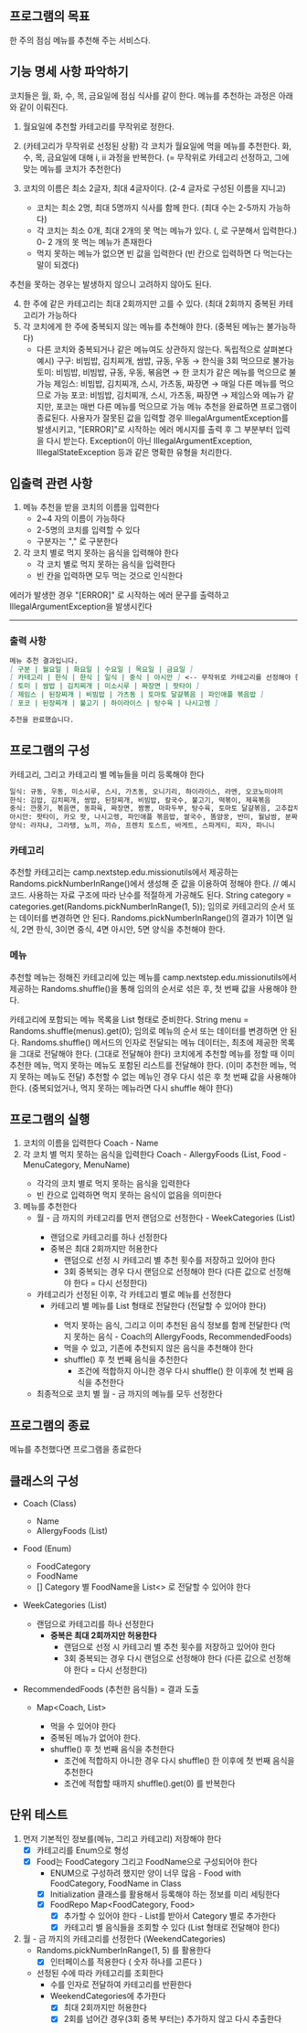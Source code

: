 ## 프로그램의 목표
한 주의 점심 메뉴를 추천해 주는 서비스다.

## 기능 명세 사항 파악하기 
코치들은 월, 화, 수, 목, 금요일에 점심 식사를 같이 한다.
메뉴를 추천하는 과정은 아래와 같이 이뤄진다.

1. 월요일에 추천할 카테고리를 무작위로 정한다.
2. (카테고리가 무작위로 선정된 상황) 각 코치가 월요일에 먹을 메뉴를 추천한다.
화, 수, 목, 금요일에 대해 i, ii 과정을 반복한다. (= 무작위로 카테고리 선정하고, 그에 맞는 메뉴를 코치가 추천한다)

3. 코치의 이름은 최소 2글자, 최대 4글자이다. (2-4 글자로 구성된 이름을 지니고) 
   - 코치는 최소 2명, 최대 5명까지 식사를 함께 한다. (최대 수는 2-5까지 가능하다) 
   - 각 코치는 최소 0개, 최대 2개의 못 먹는 메뉴가 있다. (, 로 구분해서 입력한다.) 0- 2 개의 못 먹는 메뉴가 존재한다 
   - 먹지 못하는 메뉴가 없으면 빈 값을 입력한다 (빈 칸으로 입력하면 다 먹는다는 말이 되겠다) 


추천을 못하는 경우는 발생하지 않으니 고려하지 않아도 된다.

4. 한 주에 같은 카테고리는 최대 2회까지만 고를 수 있다. (최대 2회까지 중복된 카테고리가 가능하다  
5. 각 코치에게 한 주에 중복되지 않는 메뉴를 추천해야 한다. (중복된 메뉴는 불가능하다)
   - 다른 코치와 중복되거나 같은 메뉴여도 상관하지 않는다. 독립적으로 살펴본다 
예시)
구구: 비빔밥, 김치찌개, 쌈밥, 규동, 우동 → 한식을 3회 먹으므로 불가능
토미: 비빔밥, 비빔밥, 규동, 우동, 볶음면 → 한 코치가 같은 메뉴를 먹으므로 불가능
제임스: 비빔밥, 김치찌개, 스시, 가츠동, 짜장면 → 매일 다른 메뉴를 먹으므로 가능
포코: 비빔밥, 김치찌개, 스시, 가츠동, 짜장면 → 제임스와 메뉴가 같지만, 포코는 매번 다른 메뉴를 먹으므로 가능
메뉴 추천을 완료하면 프로그램이 종료된다.
사용자가 잘못된 값을 입력할 경우 IllegalArgumentException를 발생시키고, "[ERROR]"로 시작하는 에러 메시지를 출력 후 그 부분부터 입력을 다시 받는다.
Exception이 아닌 IllegalArgumentException, IllegalStateException 등과 같은 명확한 유형을 처리한다.

## 입출력 관련 사항
1. 메뉴 추천을 받을 코치의 이름을 입력한다
   - 2~4 자의 이름이 가능하다
   - 2-5명의 코치를 입력할 수 있다 
   - 구분자는 "," 로 구분한다 
2. 각 코치 별로 먹지 못하는 음식을 입력해야 한다
    - 각 코치 별로 먹지 못하는 음식을 입력한다
    - 빈 칸을 입력하면 모두 먹는 것으로 인식한다 

에러가 발생한 경우 "[ERROR]" 로 시작하는 에러 문구를 출력하고 IllegalArgumentException을 발생시킨다 

---

### 출력 사항
```markdown
메뉴 추천 결과입니다.
[ 구분 | 월요일 | 화요일 | 수요일 | 목요일 | 금요일 ]
[ 카테고리 | 한식 | 한식 | 일식 | 중식 | 아시안 ] <-- 무작위로 카테고리를 선정해야 한다 (최대 2회만 가능하다) 
[ 토미 | 쌈밥 | 김치찌개 | 미소시루 | 짜장면 | 팟타이 ]
[ 제임스 | 된장찌개 | 비빔밥 | 가츠동 | 토마토 달걀볶음 | 파인애플 볶음밥 ]
[ 포코 | 된장찌개 | 불고기 | 하이라이스 | 탕수육 | 나시고렝 ]

추천을 완료했습니다.
```

## 프로그램의 구성
카테고리, 그리고 카테고리 별 메뉴들을 미리 등록해야 한다 

```markdown
일식: 규동, 우동, 미소시루, 스시, 가츠동, 오니기리, 하이라이스, 라멘, 오코노미야끼
한식: 김밥, 김치찌개, 쌈밥, 된장찌개, 비빔밥, 칼국수, 불고기, 떡볶이, 제육볶음
중식: 깐풍기, 볶음면, 동파육, 짜장면, 짬뽕, 마파두부, 탕수육, 토마토 달걀볶음, 고추잡채
아시안: 팟타이, 카오 팟, 나시고렝, 파인애플 볶음밥, 쌀국수, 똠얌꿍, 반미, 월남쌈, 분짜
양식: 라자냐, 그라탱, 뇨끼, 끼슈, 프렌치 토스트, 바게트, 스파게티, 피자, 파니니
```

### 카테고리
추천할 카테고리는 camp.nextstep.edu.missionutils에서 제공하는 Randoms.pickNumberInRange()에서 생성해 준 값을 이용하여 정해야 한다.
// 예시 코드. 사용하는 자료 구조에 따라 난수를 적절하게 가공해도 된다.
String category = categories.get(Randoms.pickNumberInRange(1, 5));
임의로 카테고리의 순서 또는 데이터를 변경하면 안 된다.
Randoms.pickNumberInRange()의 결과가 1이면 일식, 2면 한식, 3이면 중식, 4면 아시안, 5면 양식을 추천해야 한다.

### 메뉴
추천할 메뉴는 정해진 카테고리에 있는 메뉴를 camp.nextstep.edu.missionutils에서 제공하는 Randoms.shuffle()을 통해 임의의 순서로 섞은 후, 
첫 번째 값을 사용해야 한다.

카테고리에 포함되는 메뉴 목록을 List<String> 형태로 준비한다.
String menu = Randoms.shuffle(menus).get(0);
임의로 메뉴의 순서 또는 데이터를 변경하면 안 된다.
Randoms.shuffle() 메서드의 인자로 전달되는 메뉴 데이터는, 최초에 제공한 목록을 그대로 전달해야 한다. (그대로 전달해야 한다)
코치에게 추천할 메뉴를 정할 때 이미 추천한 메뉴, 먹지 못하는 메뉴도 포함된 리스트를 전달해야 한다. (이미 추천한 메뉴, 먹지 못하는 메뉴도 전달)
추천할 수 없는 메뉴인 경우 다시 섞은 후 첫 번째 값을 사용해야 한다. (중복되었거나, 먹지 못하는 메뉴라면 다시 shuffle 해야 한다)


## 프로그램의 실행
1. 코치의 이름을 입력한다 Coach - Name
2. 각 코치 별 먹지 못하는 음식을 입력한다 Coach - AllergyFoods (List<Food>, Food - MenuCategory, MenuName)
   - 각각의 코치 별로 먹지 못하는 음식을 입력한다
   - 빈 칸으로 입력하면 먹지 못하는 음식이 없음을 의미한다 
3. 메뉴를 추천한다 
   - 월 - 금 까지의 카테고리를 먼저 랜덤으로 선정한다 - WeekCategories (List<Category>)
     - 랜덤으로 카테고리를 하나 선정한다 
     - 중복은 최대 2회까지만 허용한다
       - 랜덤으로 선정 시 카테고리 별 추천 횟수를 저장하고 있어야 한다  
       - 3회 중복되는 경우 다시 랜덤으로 선정해야 한다 (다른 값으로 선정해야 한다 = 다시 선정한다)
   - 카테고리가 선정된 이후, 각 카테고리 별로 메뉴를 선정한다
     - 카테고리 별 메뉴를 List<String> 형태로 전달한다 (전달할 수 있어야 한다)
       - 먹지 못하는 음식, 그리고 이미 추천된 음식 정보를 함께 전달한다 (먹지 못하는 음식 - Coach의 AllergyFoods, RecommendedFoods)
       - 먹을 수 있고, 기존에 추천되지 않은 음식을 추천해야 한다 
       - shuffle() 후 첫 번째 음식을 추천한다
         - 조건에 적합하지 아니한 경우 다시 shuffle() 한 이후에 첫 번째 음식을 추천한다
   - 최종적으로 코치 별 월 - 금 까지의 메뉴를 모두 선정한다 


## 프로그램의 종료 
메뉴를 추천했다면 프로그램을 종료한다

## 클래스의 구성
- Coach (Class)
  - Name
  - AllergyFoods (List<Food>)

- Food (Enum)
  - FoodCategory
  - FoodName 
  - [] Category 별 FoodName을 List<> 로 전달할 수 있어야 한다 

- WeekCategories (List<FoodCategory>)
  - 랜덤으로 카테고리를 하나 선정한다
    - **중복은 최대 2회까지만 허용한다**
      - 랜덤으로 선정 시 카테고리 별 추천 횟수를 저장하고 있어야 한다
      - 3회 중복되는 경우 다시 랜덤으로 선정해야 한다 (다른 값으로 선정해야 한다 = 다시 선정한다)

- RecommendedFoods (추천한 음식들) = 결과 도출
  - Map<Coach, List<Food>>
    - 먹을 수 있어야 한다
    - 중복된 메뉴가 없어야 한다. 
    - shuffle() 후 첫 번째 음식을 추천한다
      - 조건에 적합하지 아니한 경우 다시 shuffle() 한 이후에 첫 번째 음식을 추천한다
      - 조건에 적합할 때까지 shuffle().get(0) 를 반복한다 

## 단위 테스트 
1. 먼저 기본적인 정보를(메뉴, 그리고 카테고리) 저장해야 한다
   - [x] 카테고리를 Enum으로 형성
   - [x] Food는 FoodCategory 그리고 FoodName으로 구성되어야 한다
     - ENUM으로 구성하려 했지만 양이 너무 많음 - Food with FoodCategory, FoodName in Class
     - [x] Initialization 클래스를 활용해서 등록해야 하는 정보를 미리 세팅한다
     - [x] FoodRepo Map<FoodCategory, Food>
       - [x] 추가할 수 있어야 한다 - List<Food>를 받아서 Category 별로 추가한다 
       - [x] 카테고리 별 음식들을 조회할 수 있다 (List<String> 형태로 전달해야 한다)

2. 월 - 금 까지의 카테고리를 선정한다 (WeekendCategories)
   - Randoms.pickNumberInRange(1, 5) 를 활용한다
     - [x] 인터페이스를 적용한다 ( 숫자 하나를 고른다 )
   - 선정된 수에 따라 카테고리를 조회한다
     - 수를 인자로 전달하여 카테고리를 반환한다 
     - WeekendCategories에 추가한다
       - [x] 최대 2회까지만 허용한다
       - [x] 2회를 넘어간 경우(3회 중복 부터는) 추가하지 않고 다시 추출한다
